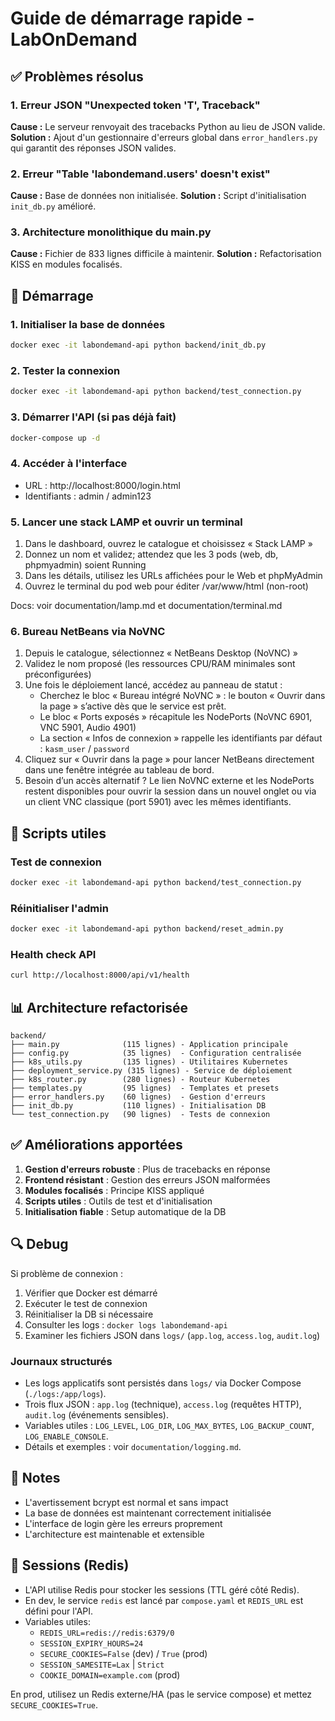 # Guide de démarrage rapide - LabOnDemand

## ✅ Problèmes résolus

### 1. Erreur JSON "Unexpected token 'T', Traceback"
**Cause :** Le serveur renvoyait des tracebacks Python au lieu de JSON valide.
**Solution :** Ajout d'un gestionnaire d'erreurs global dans `error_handlers.py` qui garantit des réponses JSON valides.

### 2. Erreur "Table 'labondemand.users' doesn't exist"
**Cause :** Base de données non initialisée.
**Solution :** Script d'initialisation `init_db.py` amélioré.

### 3. Architecture monolithique du main.py
**Cause :** Fichier de 833 lignes difficile à maintenir.
**Solution :** Refactorisation KISS en modules focalisés.

## 🚀 Démarrage

### 1. Initialiser la base de données
```bash
docker exec -it labondemand-api python backend/init_db.py
```

### 2. Tester la connexion
```bash
docker exec -it labondemand-api python backend/test_connection.py
```

### 3. Démarrer l'API (si pas déjà fait)
```bash
docker-compose up -d
```

### 4. Accéder à l'interface
- URL : http://localhost:8000/login.html
- Identifiants : admin / admin123

### 5. Lancer une stack LAMP et ouvrir un terminal
1. Dans le dashboard, ouvrez le catalogue et choisissez « Stack LAMP »
2. Donnez un nom et validez; attendez que les 3 pods (web, db, phpmyadmin) soient Running
3. Dans les détails, utilisez les URLs affichées pour le Web et phpMyAdmin
4. Ouvrez le terminal du pod web pour éditer /var/www/html (non-root)

Docs: voir documentation/lamp.md et documentation/terminal.md

### 6. Bureau NetBeans via NoVNC
1. Depuis le catalogue, sélectionnez « NetBeans Desktop (NoVNC) »
2. Validez le nom proposé (les ressources CPU/RAM minimales sont préconfigurées)
3. Une fois le déploiement lancé, accédez au panneau de statut :
	- Cherchez le bloc « Bureau intégré NoVNC » : le bouton « Ouvrir dans la page » s’active dès que le service est prêt.
	- Le bloc « Ports exposés » récapitule les NodePorts (NoVNC 6901, VNC 5901, Audio 4901)
	- La section « Infos de connexion » rappelle les identifiants par défaut : `kasm_user` / `password`
4. Cliquez sur « Ouvrir dans la page » pour lancer NetBeans directement dans une fenêtre intégrée au tableau de bord.
5. Besoin d’un accès alternatif ? Le lien NoVNC externe et les NodePorts restent disponibles pour ouvrir la session dans un nouvel onglet ou via un client VNC classique (port 5901) avec les mêmes identifiants.

## 🔧 Scripts utiles

### Test de connexion
```bash
docker exec -it labondemand-api python backend/test_connection.py
```

### Réinitialiser l'admin
```bash
docker exec -it labondemand-api python backend/reset_admin.py
```

### Health check API
```bash
curl http://localhost:8000/api/v1/health
```

## 📊 Architecture refactorisée

```
backend/
├── main.py              (115 lignes) - Application principale
├── config.py            (35 lignes)  - Configuration centralisée
├── k8s_utils.py         (135 lignes) - Utilitaires Kubernetes
├── deployment_service.py (315 lignes) - Service de déploiement
├── k8s_router.py        (280 lignes) - Routeur Kubernetes
├── templates.py         (95 lignes)  - Templates et presets
├── error_handlers.py    (60 lignes)  - Gestion d'erreurs
├── init_db.py           (110 lignes) - Initialisation DB
└── test_connection.py   (90 lignes)  - Tests de connexion
```

## ✅ Améliorations apportées

1. **Gestion d'erreurs robuste** : Plus de tracebacks en réponse
2. **Frontend résistant** : Gestion des erreurs JSON malformées
3. **Modules focalisés** : Principe KISS appliqué
4. **Scripts utiles** : Outils de test et d'initialisation
5. **Initialisation fiable** : Setup automatique de la DB

## 🔍 Debug

Si problème de connexion :
1. Vérifier que Docker est démarré
2. Exécuter le test de connexion
3. Réinitialiser la DB si nécessaire
4. Consulter les logs : `docker logs labondemand-api`
5. Examiner les fichiers JSON dans `logs/` (`app.log`, `access.log`, `audit.log`)

### Journaux structurés

- Les logs applicatifs sont persistés dans `logs/` via Docker Compose (`./logs:/app/logs`).
- Trois flux JSON : `app.log` (technique), `access.log` (requêtes HTTP), `audit.log` (événements sensibles).
- Variables utiles : `LOG_LEVEL`, `LOG_DIR`, `LOG_MAX_BYTES`, `LOG_BACKUP_COUNT`, `LOG_ENABLE_CONSOLE`.
- Détails et exemples : voir `documentation/logging.md`.

## 📝 Notes

- L'avertissement bcrypt est normal et sans impact
- La base de données est maintenant correctement initialisée
- L'interface de login gère les erreurs proprement
- L'architecture est maintenable et extensible

## 🔐 Sessions (Redis)

- L'API utilise Redis pour stocker les sessions (TTL géré côté Redis).
- En dev, le service `redis` est lancé par `compose.yaml` et `REDIS_URL` est défini pour l'API.
- Variables utiles:
	- `REDIS_URL=redis://redis:6379/0`
	- `SESSION_EXPIRY_HOURS=24`
	- `SECURE_COOKIES=False` (dev) / `True` (prod)
	- `SESSION_SAMESITE=Lax` | `Strict`
	- `COOKIE_DOMAIN=example.com` (prod)

En prod, utilisez un Redis externe/HA (pas le service compose) et mettez `SECURE_COOKIES=True`.

